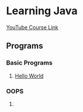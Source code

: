 # Learning Java

[YouTube Course Link](https://youtube.com/playlist?list=PLsyeobzWxl7pe_IiTfNyr55kwJPWbgxB5&si=UMyY9C5OP4osLccf)

## Programs

### Basic Programs

1. [Hello World](Basic/HelloWorld.java)


### OOPS

1. 